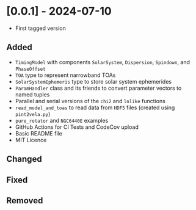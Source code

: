 # [0.0.1] - 2024-07-10
- First tagged version
## Added
- `TimingModel` with components `SolarSystem`, `Dispersion`, `Spindown`, and `PhaseOffset`
- `TOA` type to represent narrowband TOAs
- `SolarSystemEphemeris` type to store solar system ephemerides
- `ParamHandler` class and its friends to convert parameter vectors to named tuples
- Parallel and serial versions of the `chi2` and `lnlike` functions
- `read_model_and_toas` to read data from `HDF5` files (created using `pint2vela.py`)
- `pure_rotator` and `NGC6440E` examples
- GitHub Actions for CI Tests and CodeCov upload
- Basic README file
- MIT Licence
## Changed
## Fixed
## Removed